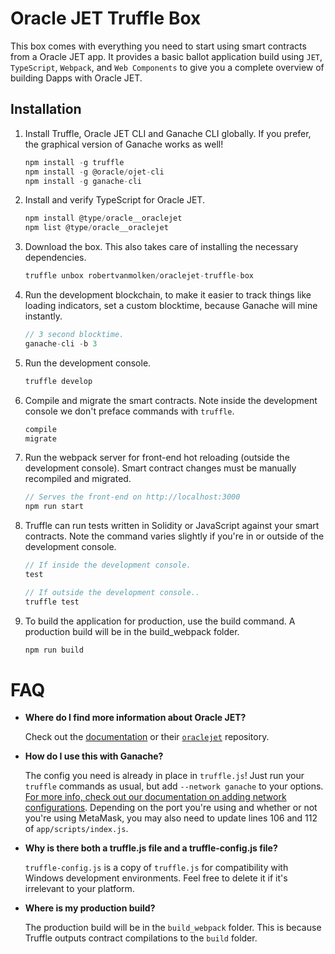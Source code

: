 # Oracle JET Truffle Box

This box comes with everything you need to start using smart contracts from a Oracle JET app.  It provides a basic ballot application build using `JET`, `TypeScript`, `Webpack`, and `Web Components` to give you a complete overview of building Dapps with Oracle JET.

## Installation

1. Install Truffle, Oracle JET CLI and Ganache CLI globally. If you prefer, the graphical version of Ganache works as well!
    ```javascript
    npm install -g truffle
	npm install -g @oracle/ojet-cli
    npm install -g ganache-cli
    ```
	
3. Install and verify TypeScript for Oracle JET.
    ```javascript
    npm install @type/oracle__oraclejet
	npm list @type/oracle__oraclejet
    ```

4. Download the box. This also takes care of installing the necessary dependencies.
    ```javascript
    truffle unbox robertvanmolken/oraclejet-truffle-box
    ```

5. Run the development blockchain, to make it easier to track things like loading indicators, set a custom blocktime, because Ganache will mine instantly.
    ```javascript
    // 3 second blocktime.
    ganache-cli -b 3
    ```

6. Run the development console.
	```javascript
	truffle develop
	```
	
7. Compile and migrate the smart contracts. Note inside the development console we don't preface commands with `truffle`.
    ```javascript
    compile
    migrate
    ```

8. Run the webpack server for front-end hot reloading (outside the development console). Smart contract changes must be manually recompiled and migrated.
    ```javascript
    // Serves the front-end on http://localhost:3000
    npm run start
    ```
	
9. Truffle can run tests written in Solidity or JavaScript against your smart contracts. Note the command varies slightly if you're in or outside of the development console.
    ```javascript
    // If inside the development console.
    test

    // If outside the development console..
    truffle test
    ```

10. To build the application for production, use the build command. A production build will be in the build_webpack folder.
    ```javascript
    npm run build
    ```

# FAQ

* __Where do I find more information about Oracle JET?__

    Check out the [documentation](https://docs.oracle.com/en/middleware/jet/6/develop/index.html) or their [`oraclejet`](https://github.com/oracle/oraclejet) repository.

* __How do I use this with Ganache?__ 

    The config you need is already in place in `truffle.js`! Just run your `truffle` commands as usual, but add `--network ganache` to your options. [For more info, check out our documentation on adding network configurations](http://truffleframework.com/docs/advanced/configuration#networks). Depending on the port you're using and whether or not you're using MetaMask, you may also need to update lines 106 and 112 of `app/scripts/index.js`.

* __Why is there both a truffle.js file and a truffle-config.js file?__

    `truffle-config.js` is a copy of `truffle.js` for compatibility with Windows development environments. Feel free to delete it if it's irrelevant to your platform.

* __Where is my production build?__

   The production build will be in the `build_webpack` folder. This is because Truffle outputs contract compilations to the `build` folder.